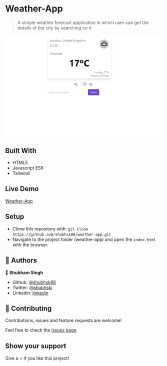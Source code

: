 # Weather-App

> A simple weather forecast application in which user can get the details of the city by searching on it

![weatherapp](weather.png)

## Built With

- HTML5
- Javascript ES6
- Tailwind

## Live Demo

[Weather-App](https://zealous-raman-9104b9.netlify.app/)

## Setup

- Clone this repository with: `git clone https://github.com/shubhsk88/weather-app.git`
- Navigate to the project folder (weather-app) and open the `index.html` with the browser.

## 👤 Authors

👤 **Shubham Singh**

- Github: [@shubhsk88](https://github.com/shubhsk88)
- Twitter: [@shubhski](twitter.com/shubski)
- Linkedin: [linkedin](https://www.linkedin.com/in/shubhski/)

## 🤝 Contributing

Contributions, issues and feature requests are welcome!

Feel free to check the [issues page](/issues).

## Show your support

Give a ⭐️ if you like this project!
